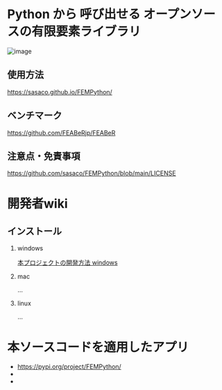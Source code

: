 # Python から 呼び出せる オープンソースの有限要素ライブラリ

![image](https://user-images.githubusercontent.com/4043298/213848554-746cb8d1-441b-4ca3-88bf-cadfa9ec5963.png)

## 使用方法

https://sasaco.github.io/FEMPython/

## ベンチマーク

https://github.com/FEABeRjp/FEABeR


## 注意点・免責事項

https://github.com/sasaco/FEMPython/blob/main/LICENSE


# 開発者wiki

## インストール

1. windows

    [本プロジェクトの開発方法 windows](https://github.com/sasaco/FEMPython/wiki/%E6%9C%AC%E3%83%97%E3%83%AD%E3%82%B8%E3%82%A7%E3%82%AF%E3%83%88%E3%81%AE%E9%96%8B%E7%99%BA%E6%96%B9%E6%B3%95-windows)

2. mac

    ...

3. linux

    ...


# 本ソースコードを適用したアプリ

- https://pypi.org/project/FEMPython/
- 
- 


